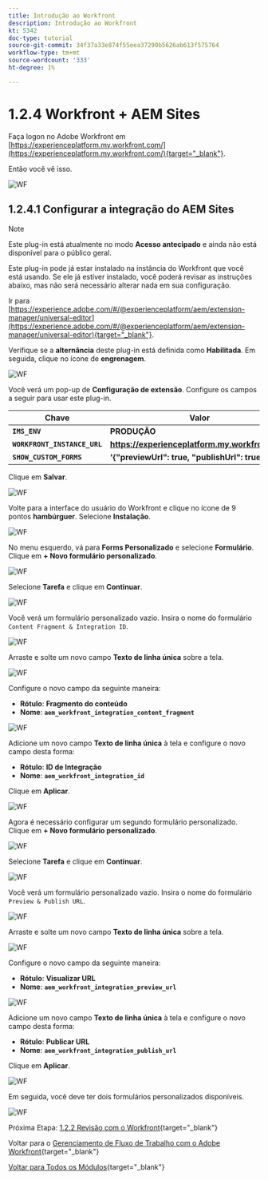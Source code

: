 ```yaml
---
title: Introdução ao Workfront
description: Introdução ao Workfront
kt: 5342
doc-type: tutorial
source-git-commit: 34f37a33e874f55eea37290b5626ab613f575764
workflow-type: tm+mt
source-wordcount: '333'
ht-degree: 1%

---
```


# 1.2.4 Workfront + AEM Sites

Faça logon no Adobe Workfront em [https://experienceplatform.my.workfront.com/](https://experienceplatform.my.workfront.com/){target="_blank"}.

Então você vê isso.

![WF](./images/wfb1.png)

## 1.2.4.1 Configurar a integração do AEM Sites

>[!NOTE]
>
>Este plug-in está atualmente no modo **Acesso antecipado** e ainda não está disponível para o público geral.
>
>Este plug-in pode já estar instalado na instância do Workfront que você está usando. Se ele já estiver instalado, você poderá revisar as instruções abaixo, mas não será necessário alterar nada em sua configuração.

Ir para [https://experience.adobe.com/#/@experienceplatform/aem/extension-manager/universal-editor](https://experience.adobe.com/#/@experienceplatform/aem/extension-manager/universal-editor){target="_blank"}.

Verifique se a **alternância** deste plug-in está definida como **Habilitada**. Em seguida, clique no ícone de **engrenagem**.

![WF](./images/wfb8.png)

Você verá um pop-up de **Configuração de extensão**. Configure os campos a seguir para usar este plug-in.

| Chave | Valor |
| --------------- | ------------------------------ | 
| **`IMS_ENV`** | **PRODUÇÃO** |
| **`WORKFRONT_INSTANCE_URL`** | **https://experienceplatform.my.workfront.com** |
| **`SHOW_CUSTOM_FORMS`** | **&#39;{&quot;previewUrl&quot;: true, &quot;publishUrl&quot;: true}&#39;** |

Clique em **Salvar**.

![WF](./images/wfb8.png)

Volte para a interface do usuário do Workfront e clique no ícone de 9 pontos **hambúrguer**. Selecione **Instalação**.

![WF](./images/wfb9.png)

No menu esquerdo, vá para **Forms Personalizado** e selecione **Formulário**. Clique em **+ Novo formulário personalizado**.

![WF](./images/wfb10.png)

Selecione **Tarefa** e clique em **Continuar**.

![WF](./images/wfb11.png)

Você verá um formulário personalizado vazio. Insira o nome do formulário `Content Fragment & Integration ID`.

![WF](./images/wfb12.png)

Arraste e solte um novo campo **Texto de linha única** sobre a tela.

![WF](./images/wfb13.png)

Configure o novo campo da seguinte maneira:

- **Rótulo**: **Fragmento do conteúdo**
- **Nome**: **`aem_workfront_integration_content_fragment`**

![WF](./images/wfb14.png)

Adicione um novo campo **Texto de linha única** à tela e configure o novo campo desta forma:

- **Rótulo**: **ID de Integração**
- **Nome**: **`aem_workfront_integration_id`**

Clique em **Aplicar**.

![WF](./images/wfb15.png)

Agora é necessário configurar um segundo formulário personalizado. Clique em **+ Novo formulário personalizado**.

![WF](./images/wfb10.png)

Selecione **Tarefa** e clique em **Continuar**.

![WF](./images/wfb11.png)

Você verá um formulário personalizado vazio. Insira o nome do formulário `Preview & Publish URL`.

![WF](./images/wfb16.png)

Arraste e solte um novo campo **Texto de linha única** sobre a tela.

![WF](./images/wfb17.png)

Configure o novo campo da seguinte maneira:

- **Rótulo**: **Visualizar URL**
- **Nome**: **`aem_workfront_integration_preview_url`**

![WF](./images/wfb18.png)

Adicione um novo campo **Texto de linha única** à tela e configure o novo campo desta forma:

- **Rótulo**: **Publicar URL**
- **Nome**: **`aem_workfront_integration_publish_url`**

Clique em **Aplicar**.

![WF](./images/wfb19.png)

Em seguida, você deve ter dois formulários personalizados disponíveis.

![WF](./images/wfb20.png)

Próxima Etapa: [1.2.2 Revisão com o Workfront](./ex2.md){target="_blank"}

Voltar para o [Gerenciamento de Fluxo de Trabalho com o Adobe Workfront](./workfront.md){target="_blank"}

[Voltar para Todos os Módulos](./../../../overview.md){target="_blank"}
